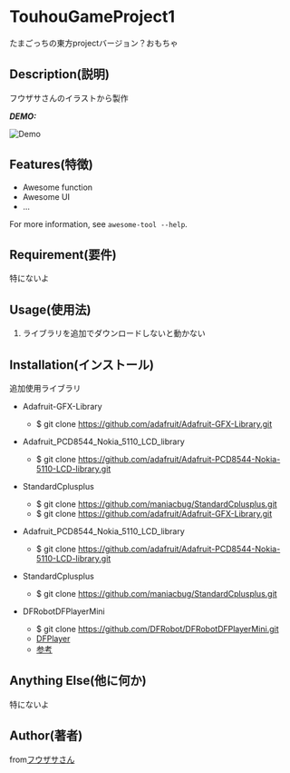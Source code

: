 # TouhouGameProject1

たまごっちの東方projectバージョン？おもちゃ

## Description(説明)

フウザサさんのイラストから製作

***DEMO:***

![Demo](https://image-url.gif)

## Features(特徴)

- Awesome function
- Awesome UI
- ...

For more information, see `awesome-tool --help`.

## Requirement(要件)

特にないよ

## Usage(使用法)

1. ライブラリを追加でダウンロードしないと動かない

## Installation(インストール)

追加使用ライブラリ
- Adafruit-GFX-Library
	- $ git clone https://github.com/adafruit/Adafruit-GFX-Library.git

- Adafruit_PCD8544_Nokia_5110_LCD_library
	- $ git clone https://github.com/adafruit/Adafruit-PCD8544-Nokia-5110-LCD-library.git

- StandardCplusplus
	- $ git clone https://github.com/maniacbug/StandardCplusplus.git
	- $ git clone https://github.com/adafruit/Adafruit-GFX-Library.git

- Adafruit_PCD8544_Nokia_5110_LCD_library
	- $ git clone https://github.com/adafruit/Adafruit-PCD8544-Nokia-5110-LCD-library.git

- StandardCplusplus
	- $ git clone https://github.com/maniacbug/StandardCplusplus.git

- DFRobotDFPlayerMini
	- $ git clone https://github.com/DFRobot/DFRobotDFPlayerMini.git
	- [DFPlayer](https://www.dfrobot.com/wiki/index.php/DFPlayer_Mini_SKU:DFR0299)
	- [参考](https://stonez56.blogspot.com/2015/03/arduino-dfplayer-mini-mp3-module.html)

## Anything Else(他に何か)

特にないよ

## Author(著者)

from[フウザサさん](http://seiga.nicovideo.jp/seiga/im6459594)

